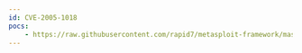 ```yaml
---
id: CVE-2005-1018
pocs:
    - https://raw.githubusercontent.com/rapid7/metasploit-framework/master/modules/exploits/windows/brightstor/universal_agent.rb
---
```

